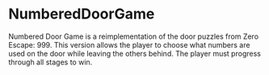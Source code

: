 # NumberedDoorGame
Numbered Door Game is a reimplementation of the door puzzles from Zero Escape: 999. This version allows the player to choose what numbers are used on the door while leaving the others behind. The player must progress through all stages to win.
